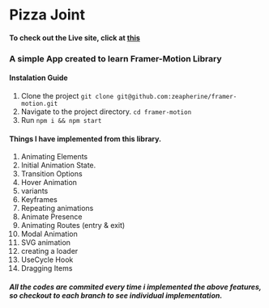 # Pizza Joint

#### To check out the Live site, click at [this](https://zeapherine.github.io/framer-motion/)
 
### A simple App created to learn Framer-Motion Library

#### Instalation Guide

1. Clone the project ``git clone git@github.com:zeapherine/framer-motion.git`` 
2. Navigate to the project directory. ``cd framer-motion``
3. Run ``npm i && npm start``

#### Things I have implemented from this library.
1. Animating Elements
2. Initial Animation State.
3. Transition Options
4. Hover Animation
5. variants
6. Keyframes
7. Repeating animations
8. Animate Presence
9. Animating Routes (entry & exit)
10. Modal Animation
11. SVG animation
12. creating a loader
13. UseCycle Hook
14. Dragging Items

##### All the codes are commited every time i implemented the above features, so checkout to each branch to see individual implementation.


